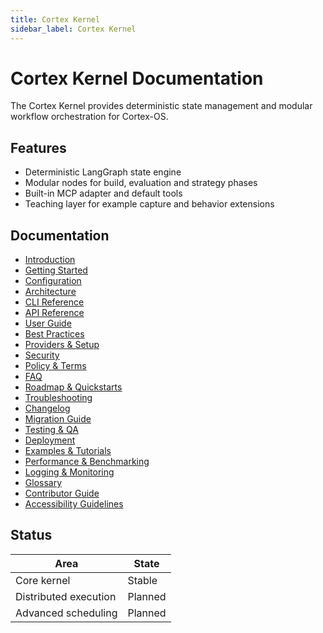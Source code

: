 ```yaml
---
title: Cortex Kernel
sidebar_label: Cortex Kernel
---
```


# Cortex Kernel Documentation

The Cortex Kernel provides deterministic state management and modular workflow orchestration for Cortex-OS.

## Features
- Deterministic LangGraph state engine
- Modular nodes for build, evaluation and strategy phases
- Built-in MCP adapter and default tools
- Teaching layer for example capture and behavior extensions

## Documentation
- [Introduction](./introduction.md)
- [Getting Started](./getting-started.md)
- [Configuration](./configuration.md)
- [Architecture](./architecture.md)
- [CLI Reference](./cli-reference.md)
- [API Reference](./api-reference.md)
- [User Guide](./user-guide.md)
- [Best Practices](./best-practices.md)
- [Providers & Setup](./providers-setup.md)
- [Security](./security.md)
- [Policy & Terms](./policy-terms.md)
- [FAQ](./faq.md)
- [Roadmap & Quickstarts](./roadmap.md)
- [Troubleshooting](./troubleshooting.md)
- [Changelog](./changelog.md)
- [Migration Guide](./migration.md)
- [Testing & QA](./testing-qa.md)
- [Deployment](./deployment.md)
- [Examples & Tutorials](./examples.md)
- [Performance & Benchmarking](./performance.md)
- [Logging & Monitoring](./logging-monitoring.md)
- [Glossary](./glossary.md)
- [Contributor Guide](./contributing.md)
- [Accessibility Guidelines](./accessibility.md)

## Status
| Area | State |
| --- | --- |
| Core kernel | Stable |
| Distributed execution | Planned |
| Advanced scheduling | Planned |
